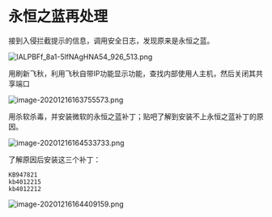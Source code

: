 # 永恒之蓝再处理

接到入侵拦截提示的信息，调用安全日志，发现原来是永恒之蓝。

![lALPBFf_8a1-5lfNAgHNA54_926_513.png](https://i.loli.net/2020/12/16/yK9Huj3gtYkFsbD.png)

用刷新飞秋，利用飞秋自带IP功能显示功能，查找内部使用人主机，然后关闭其共享端口

![image-20201216163755573.png](https://i.loli.net/2020/12/16/W3dBZRuck7m9qiL.png)

用杀软杀毒，并安装微软的永恒之蓝补丁；贴吧了解到安装不上永恒之蓝补丁的原因。

![image-20201216164533733.png](https://i.loli.net/2020/12/16/JneiSlpLFA4zodM.png)

了解原因后安装这三个补丁：

```
KB947821
kb4012215
kb4012212
```



![image-20201216164409159.png](https://i.loli.net/2020/12/16/hdi6cnDOzZWgloH.png)